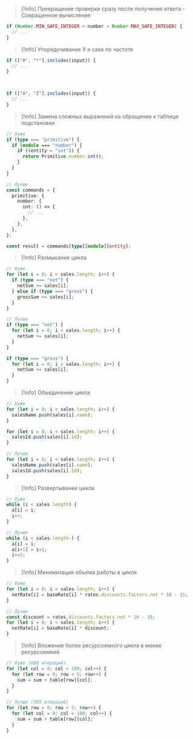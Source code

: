 >[!info] Прекращение проверки сразу после получения ответа - Сокращенное вычисление
```ts
if (Number.MIN_SAFE_INTEGER < number < Number.MAX_SAFE_INTEGER) {
  // ...
}
```

>[!info] Упорядочивание if и case по частоте
```ts
if (["#", "*"].includes(input)) {
  // ...
}

  

if (["A", "Z"].includes(input)) {
  // ...
}
```

>[!info] Замена сложных выражений на обращение к таблице подстановки
```ts
// Хуже
if (type === "primitive") {
  if (module === "number") {
    if ((entity = "int")) {
      return Primitive.number.int();
    }
  }
}

// Лучше
const commands = {
  primitive: {
    number: {
      int: () => {
        // ...
      },
    },
  },
};

const result = commands[type][module][entity];
```

>[!info] Размыкание цикла
```ts
// Хуже
for (let i = 0; i < sales.length; i++) {
  if (type === "net") {
    netSum += sales[i];
  } else if (type === "gross") {
    grossSum += sales[i];
  }
}

// Лучше
if (type === "net") {
  for (let i = 0; i < sales.length; i++) {
    netSum += sales[i];
  }
}

if (type === "gross") {
  for (let i = 0; i < sales.length; i++) {
    netSum += sales[i];
  }
}
```

>[!info] Объединение цикла
```ts
// Хуже
for (let i = 0; i < sales.length; i++) {
  salesName.push(sales[i].name);
}

for (let i = 0; i < sales.length; i++) {
  salesId.push(sales[i].Id);
}

// Лучше
for (let i = 0; i < sales.length; i++) {
  salesName.push(sales[i].name);
  salesId.push(sales[i].Id);
}
```

>[!info] Развертывание цикла
```ts
// Хуже
while (i < sales.length) {
  a[i] = i;
  i++;
}

// Лучше
while (i < sales.length-) {
  a[i] = i;
  a[i+1] = i+1;
  i+=2;
}
```

>[!info] Минимизация объема работы в цикле
```ts
// Хуже
for (let i = 0; i < sales.length; i++) {
  netRate[i] = baseRate[i] * rates.discounts.factors.net * 10 - 15;
}

// Лучше
const discount = rates.discounts.factors.net * 10 - 15;
for (let i = 0; i < sales.length; i++) {
  netRate[i] = baseRate[i] * discount;
}
```

>[!info] Вложение более ресурсоемкого цикла в менее ресурсоемкий
```ts
// Хуже (600 итераций)
for (let col = 0; col < 100; col++) {
  for (let row = 0; row < 5; row++) {
    sum = sum + table[row][col];
  }
}

// Лучше (505 итераций)
for (let row = 0; row < 5; row++) {
  for (let col = 0; col < 100; col++) {
    sum = sum + table[row][col];
  }
}
```
